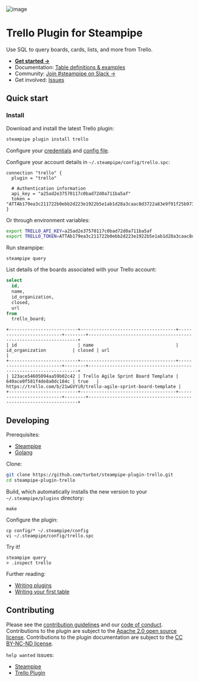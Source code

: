 ![image](https://hub.steampipe.io/images/plugins/turbot/trello-social-graphic.png)

# Trello Plugin for Steampipe

Use SQL to query boards, cards, lists, and more from Trello.

- **[Get started →](https://hub.steampipe.io/plugins/turbot/trello)**
- Documentation: [Table definitions & examples](https://hub.steampipe.io/plugins/turbot/trello/tables)
- Community: [Join #steampipe on Slack →](https://turbot.com/community/join)
- Get involved: [Issues](https://github.com/turbot/steampipe-plugin-trello/issues)

## Quick start

### Install

Download and install the latest Trello plugin:

```bash
steampipe plugin install trello
```

Configure your [credentials](https://hub.steampipe.io/plugins/turbot/trello#credentials) and [config file](https://hub.steampipe.io/plugins/turbot/trello#configuration).

Configure your account details in `~/.steampipe/config/trello.spc`:

```hcl
connection "trello" {
  plugin = "trello"

  # Authentication information
  api_key = "a25ad2e37570117c0bad72d0a711ba5af"
  token = "ATTAb179ea3c211722b0ebb2d223e1922b5e1ab1d28a3caac8d3722a83e9f91f25b973FDCC07"
}
```

Or through environment variables:

```sh
export TRELLO_API_KEY=a25ad2e37570117c0bad72d0a711ba5af
export TRELLO_TOKEN=ATTAb179ea3c211722b0ebb2d223e1922b5e1ab1d28a3caac8d3722a83e9f91f25b973FDCC07
```

Run steampipe:

```shell
steampipe query
```

List details of the boards associated with your Trello account:

```sql
select
  id,
  name,
  id_organization,
  closed,
  url
from 
  trello_board;
```

```
+--------------------------+------------------------------------+--------------------------+--------+------------------------------------------------------------------+
| id                       | name                               | id_organization          | closed | url                                                              |
+--------------------------+------------------------------------+--------------------------+--------+------------------------------------------------------------------+
| 123ace54605094aa59b02c42 | Trello Agile Sprint Board Template | 649ace0f581f4de8a0dc184c | true   | https://trello.com/b/21wGVYiR/trello-agile-sprint-board-template |
+--------------------------+------------------------------------+--------------------------+--------+------------------------------------------------------------------+
```

## Developing

Prerequisites:

- [Steampipe](https://steampipe.io/downloads)
- [Golang](https://golang.org/doc/install)

Clone:

```sh
git clone https://github.com/turbot/steampipe-plugin-trello.git
cd steampipe-plugin-trello
```

Build, which automatically installs the new version to your `~/.steampipe/plugins` directory:

```
make
```

Configure the plugin:

```
cp config/* ~/.steampipe/config
vi ~/.steampipe/config/trello.spc
```

Try it!

```
steampipe query
> .inspect trello
```

Further reading:

- [Writing plugins](https://steampipe.io/docs/develop/writing-plugins)
- [Writing your first table](https://steampipe.io/docs/develop/writing-your-first-table)

## Contributing

Please see the [contribution guidelines](https://github.com/turbot/steampipe/blob/main/CONTRIBUTING.md) and our [code of conduct](https://github.com/turbot/steampipe/blob/main/CODE_OF_CONDUCT.md). Contributions to the plugin are subject to the [Apache 2.0 open source license](https://github.com/turbot/steampipe-plugin-trello/blob/main/LICENSE). Contributions to the plugin documentation are subject to the [CC BY-NC-ND license](https://github.com/turbot/steampipe-plugin-trello/blob/main/docs/LICENSE).

`help wanted` issues:

- [Steampipe](https://github.com/turbot/steampipe/labels/help%20wanted)
- [Trello Plugin](https://github.com/turbot/steampipe-plugin-trello/labels/help%20wanted)

